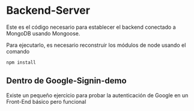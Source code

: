 # Backend-Server
Este es el código necesario para establecer el backend conectado a MongoDB usando Mongoose.

Para ejecutarlo, es necesario reconstruir los módulos de node usando el comando 

```
npm install
```

## Dentro de Google-Signin-demo
Existe un pequeño ejercicio para probar la autenticación de Google en un Front-End básico pero funcional